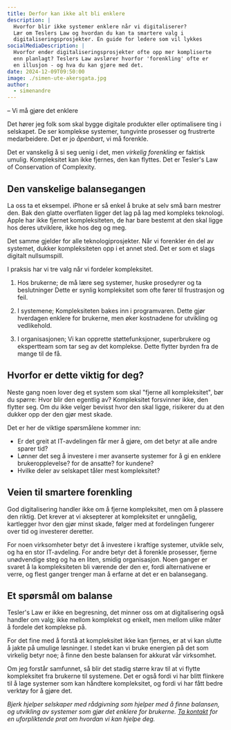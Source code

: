 ```yaml
---
title: Derfor kan ikke alt bli enklere
description: |
  Hvorfor blir ikke systemer enklere når vi digitaliserer?
  Lær om Teslers Law og hvordan du kan ta smartere valg i
  digitaliseringsprosjekter. En guide for ledere som vil lykkes
socialMediaDescription: |
  Hvorfor ender digitaliseringsprosjekter ofte opp mer kompliserte
  enn planlagt? Teslers Law avslører hvorfor 'forenkling' ofte er
  en illusjon - og hva du kan gjøre med det.
date: 2024-12-09T09:50:00
image: ./simen-ute-akersgata.jpg
author:
  - simenandre
---
```


– Vi må gjøre det enklere

Det hører jeg folk som skal bygge digitale produkter eller optimalisere ting i
selskapet. De ser komplekse systemer, tungvinte prosesser og frustrerte
medarbeidere. Det er jo _åpenbart_, vi må forenkle.

Det er vanskelig å si seg uenig i det, men _virkelig forenkling_ er faktisk
umulig. Kompleksitet kan ikke fjernes, den kan flyttes. Det er Tesler's Law of
Conservation of Complexity.

## Den vanskelige balansegangen

La oss ta et eksempel. iPhone er så enkel å bruke at selv små barn mestrer den.
Bak den glatte overflaten ligger det lag på lag med kompleks teknologi. Apple
har ikke fjernet kompleksiteten, de har bare bestemt at den skal ligge hos deres
utviklere, ikke hos deg og meg.

Det samme gjelder for alle teknologiprosjekter. Når vi forenkler én del av
systemet, dukker kompleksiteten opp i et annet sted. Det er som et slags
digitalt nullsumspill.

I praksis har vi tre valg når vi fordeler kompleksitet.

1. Hos brukerne; de må lære seg systemer, huske prosedyrer og ta beslutninger
   Dette er synlig kompleksitet som ofte fører til frustrasjon og feil.

2. I systemene; Kompleksiteten bakes inn i programvaren. Dette gjør hverdagen
   enklere for brukerne, men øker kostnadene for utvikling og vedlikehold.

3. I organisasjonen; Vi kan opprette støttefunksjoner, superbrukere og
   ekspertteam som tar seg av det komplekse. Dette flytter byrden fra de mange
   til de få.

## Hvorfor er dette viktig for deg?

Neste gang noen lover deg et system som skal "fjerne all kompleksitet", bør du
spørre: Hvor blir den egentlig av? Kompleksitet forsvinner ikke, den flytter
seg. Om du ikke velger bevisst hvor den skal ligge, risikerer du at den dukker
opp der den gjør mest skade.

Det er her de viktige spørsmålene kommer inn:

- Er det greit at IT-avdelingen får mer å gjøre, om det betyr at alle andre
  sparer tid?
- Lønner det seg å investere i mer avanserte systemer for å gi en enklere
  brukeropplevelse? for de ansatte? for kundene?
- Hvilke deler av selskapet tåler mest kompleksitet?

## Veien til smartere forenkling

God digitalisering handler ikke om å fjerne kompleksitet, men om å plassere den
riktig. Det krever at vi aksepterer at kompleksitet er unngåelig, kartlegger hvor
den gjør minst skade, følger med at fordelingen fungerer over tid og investerer
deretter.

For noen virksomheter betyr det å investere i kraftige systemer, utvikle selv,
og ha en stor IT-avdeling. For andre betyr det å forenkle prosesser, fjerne
unødvendige steg og ha en liten, smidig organisasjon. Noen ganger er svaret å la
kompleksiteten bli værende der den er, fordi alternativene er verre, og flest
ganger trenger man å erfarne at det er en balansegang.

## Et spørsmål om balanse

Tesler's Law er ikke en begresning, det minner oss om at digitalisering også
handler om valg; ikke mellom komplekst og enkelt, men mellom ulike måter å
fordele det komplekse på.

For det fine med å forstå at kompleksitet ikke kan fjernes, er at vi kan slutte
å jakte på umulige løsninger. I stedet kan vi bruke energien på det som virkelig
betyr noe; å finne den beste balansen for akkurat vår virksomhet.

Om jeg forstår samfunnet, så blir det stadig større krav til at vi flytte
kompleksitet fra brukerne til systemene. Det er også fordi vi har blitt flinkere
til å lage systemer som kan håndtere kompleksitet, og fordi vi har fått bedre
verktøy for å gjøre det.

_Bjerk hjelper selskaper med rådgivning som hjelper med å finne balansen, og
utvikling av systemer som gjør det enklere for brukerne. [Ta kontakt](/kontakt)
for en uforpliktende prat om hvordan vi kan hjelpe deg._